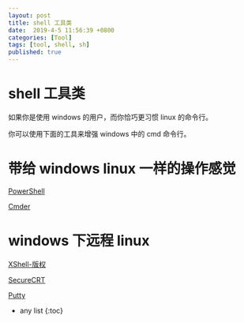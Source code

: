```yaml
---
layout: post
title: shell 工具类
date:  2019-4-5 11:56:39 +0800
categories: [Tool]
tags: [tool, shell, sh]
published: true
---
```


# shell 工具类

如果你是使用 windows 的用户，而你恰巧更习惯 linux 的命令行。

你可以使用下面的工具来增强 windows 中的 cmd 命令行。

# 带给 windows linux 一样的操作感觉

[PowerShell](https://docs.microsoft.com/en-us/powershell/scripting/overview?view=powershell-6)

[Cmder](https://cmder.net/)

# windows 下远程 linux

[XShell-版权](https://www.netsarang.com/en/xshell/)

[SecureCRT](https://www.vandyke.com/products/securecrt/)

[Putty](https://www.chiark.greenend.org.uk/~sgtatham/putty/latest.html)

* any list
{:toc}











